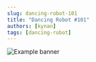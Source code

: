 ```yaml
---
slug: dancing-robot-101
title: "Dancing Robot #101"
authors: [kynan]
tags: [dancing-robot]
---
```


![Example banner](/img/stories/dancing-robot/101.png)

